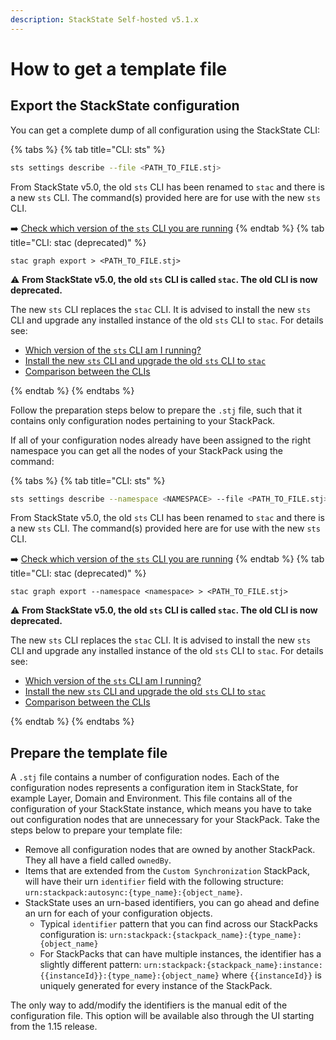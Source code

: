 ```yaml
---
description: StackState Self-hosted v5.1.x
---
```


# How to get a template file

## Export the StackState configuration

You can get a complete dump of all configuration using the StackState CLI:

{% tabs %}
{% tab title="CLI: sts" %}

```sh
sts settings describe --file <PATH_TO_FILE.stj>
```

From StackState v5.0, the old `sts` CLI has been renamed to `stac` and there is a new `sts` CLI. The command(s) provided here are for use with the new `sts` CLI.[](http://not.a.link "StackState Self-Hosted only")

➡️ [Check which version of the `sts` CLI you are running](/setup/cli/cli-comparison.md#which-version-of-the-cli-am-i-running "StackState Self-Hosted only")
{% endtab %}
{% tab title="CLI: stac (deprecated)" %}
```text
stac graph export > <PATH_TO_FILE.stj>
```

⚠️ **From StackState v5.0, the old `sts` CLI is called `stac`. The old CLI is now deprecated.**

The new `sts` CLI replaces the `stac` CLI. It is advised to install the new `sts` CLI and upgrade any installed instance of the old `sts` CLI to `stac`. For details see:

* [Which version of the `sts` CLI am I running?](/setup/cli/cli-comparison.md#which-version-of-the-cli-am-i-running "StackState Self-Hosted only")
* [Install the new `sts` CLI and upgrade the old `sts` CLI to `stac`](/setup/cli/cli-sts.md#install-the-new-sts-cli "StackState Self-Hosted only")
* [Comparison between the CLIs](/setup/cli/cli-comparison.md "StackState Self-Hosted only")

{% endtab %}
{% endtabs %}

Follow the preparation steps below to prepare the `.stj` file, such that it contains only configuration nodes pertaining to your StackPack.

If all of your configuration nodes already have been assigned to the right namespace you can get all the nodes of your StackPack using the command:

{% tabs %}
{% tab title="CLI: sts" %}

```sh
sts settings describe --namespace <NAMESPACE> --file <PATH_TO_FILE.stj>
```

From StackState v5.0, the old `sts` CLI has been renamed to `stac` and there is a new `sts` CLI. The command(s) provided here are for use with the new `sts` CLI.[](http://not.a.link "StackState Self-Hosted only")

➡️ [Check which version of the `sts` CLI you are running](/setup/cli/cli-comparison.md#which-version-of-the-cli-am-i-running "StackState Self-Hosted only")
{% endtab %}
{% tab title="CLI: stac (deprecated)" %}

```text
stac graph export --namespace <namespace> > <PATH_TO_FILE.stj>
```

⚠️ **From StackState v5.0, the old `sts` CLI is called `stac`. The old CLI is now deprecated.**

The new `sts` CLI replaces the `stac` CLI. It is advised to install the new `sts` CLI and upgrade any installed instance of the old `sts` CLI to `stac`. For details see:

* [Which version of the `sts` CLI am I running?](/setup/cli/cli-comparison.md#which-version-of-the-cli-am-i-running "StackState Self-Hosted only")
* [Install the new `sts` CLI and upgrade the old `sts` CLI to `stac`](/setup/cli/cli-sts.md#install-the-new-sts-cli "StackState Self-Hosted only")
* [Comparison between the CLIs](/setup/cli/cli-comparison.md "StackState Self-Hosted only")

{% endtab %}
{% endtabs %}



## Prepare the template file

A `.stj` file contains a number of configuration nodes. Each of the configuration nodes represents a configuration item in StackState, for example Layer, Domain and Environment. This file contains all of the configuration of your StackState instance, which means you have to take out configuration nodes that are unnecessary for your StackPack. Take the steps below to prepare your template file:

* Remove all configuration nodes that are owned by another StackPack. They all have a field called `ownedBy`.
* Items that are extended from the `Custom Synchronization` StackPack, will have their urn `identifier` field with the following structure: `urn:stackpack:autosync:{type_name}:{object_name}`.
* StackState uses an urn-based identifiers, you can go ahead and define an urn for each of your configuration objects.
  * Typical `identifier` pattern that you can find across our StackPacks configuration is: `urn:stackpack:{stackpack_name}:{type_name}:{object_name}`
  * For StackPacks that can have multiple instances, the identifier has a slightly different pattern: `urn:stackpack:{stackpack_name}:instance:{{instanceId}}:{type_name}:{object_name}` where `{{instanceId}}` is uniquely generated for every instance of the StackPack.

The only way to add/modify the identifiers is the manual edit of the configuration file. This option will be available also through the UI starting from the 1.15 release.

